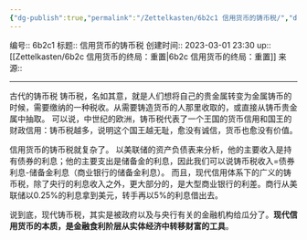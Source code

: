 ```yaml
---
{"dg-publish":true,"permalink":"/Zettelkasten/6b2c1 信用货币的铸币税/","dgPassFrontmatter":true}
---
```


编号:: 6b2c1
标题:: 信用货币的铸币税
创建时间:: 2023-03-01 23:30
up:: [[Zettelkasten/6b2c 信用货币的终局：重置\|6b2c 信用货币的终局：重置]]
来源:: 

---
古代的铸币税
铸币税，名如其意，就是人们想将自己的贵金属转变为金属铸币的时候，需要缴纳的一种税收。从需要铸造货币的人那里收取的，或直接从铸币贵金属中抽取。
可以说，中世纪的欧洲，铸币税代表了一个王国的货币信用和国王的财政信用：铸币税越多，说明这个国王越无耻，愈没有诚信，货币也愈没有价值。

信用货币的铸币税就复杂了。
以美联储的资产负债表来分析，他的主要收入是持有债券的利息；他的主要支出是储备金的利息，因此我们可以说铸币税收入=债券利息-储备金利息（商业银行的储备金利息）。
而且，现代信用体系下的广义的铸币税，除了央行的利息收入之外，更大部分的，是大型商业银行的利差。商行从美联储以0.25%的利息拿到美元，转手再以5%的利息借出去。

说到底，现代铸币税，其实是被政府以及与央行有关的金融机构给瓜分了。**现代信用货币的本质，是金融食利阶层从实体经济中转移财富的工具**。